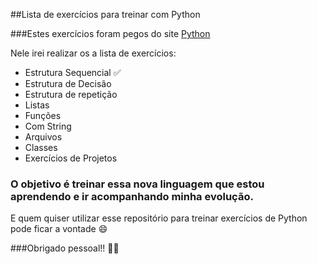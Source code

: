 ##Lista de exercícios para treinar com Python

###Estes exercícios foram pegos do site [Python](https://wiki.python.org.br/ListaDeExercicios)

Nele irei realizar os a lista de exercícios:

- Estrutura Sequencial ✅
- Estrutura de Decisão
- Estrutura de repetição
- Listas
- Funções
- Com String
- Arquivos
- Classes
- Exercícios de Projetos

### O objetivo é treinar essa nova linguagem que estou aprendendo e ir acompanhando minha evolução.
E quem quiser utilizar esse repositório para treinar exercícios de Python pode ficar a vontade 😄


###Obrigado pessoal!! 🖖🏽
